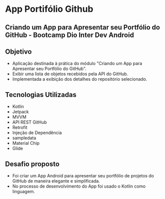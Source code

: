 # App Portifólio Github

## Criando um App para Apresentar seu Portfólio do GitHub - Bootcamp Dio Inter Dev Android

## Objetivo

* Aplicação destinada à prática do módulo "Criando um App para Apresentar seu Portfólio do GitHub".
* Exibir uma lista de objetos recebidos pela API do GitHub.
* Implementada a exibição dos detalhes do repositório selecionado.

## Tecnologias Utilizadas

* Kotlin
* Jetpack
* MVVM
* API REST GitHub
* Retrofit
* Injeção de Dependência
* sampledata
* Material Chip
* Glide

## Desafio proposto 
* Foi criar um App Android para apresentar seu portfólio de projetos do GitHub de maneira elegante e simplificada.
* No processo de desenvolvimento do App foi usado o Kotlin como linguagem.
